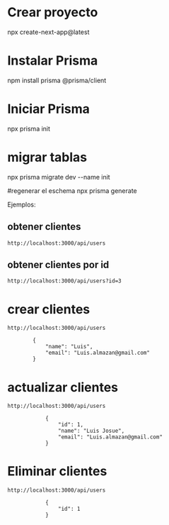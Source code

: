 # Crear proyecto 

npx create-next-app@latest

# Instalar Prisma

npm install prisma @prisma/client

# Iniciar Prisma 

npx prisma init

# migrar tablas
npx prisma migrate dev --name init

#regenerar el eschema
npx prisma generate


Ejemplos:

## obtener clientes

    http://localhost:3000/api/users

## obtener clientes por id

    http://localhost:3000/api/users?id=3

# crear clientes

    http://localhost:3000/api/users

            {
                "name": "Luis",
                "email": "Luis.almazan@gmail.com"
            }

# actualizar clientes 

    http://localhost:3000/api/users

                {
                    "id": 1,
                    "name": "Luis Josue",
                    "email": "Luis.almazan@gmail.com"
                }

# Eliminar clientes

    http://localhost:3000/api/users

                {
                    "id": 1
                }
